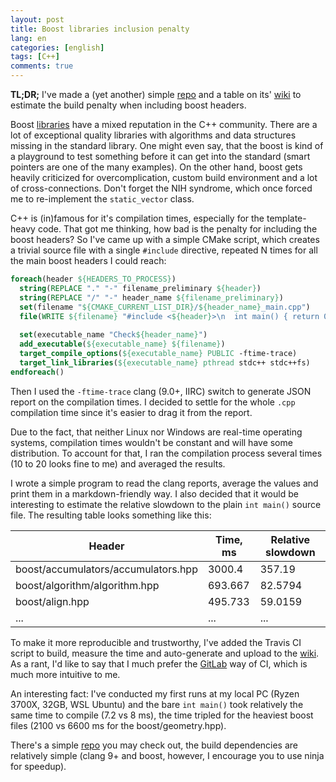 ```yaml
---
layout: post
title: Boost libraries inclusion penalty
lang: en
categories: [english]
tags: [C++]
comments: true
---
```


**TL;DR;** I've made a (yet another) simple [repo](https://github.com/MKlimenko/check_compile_times) and a table on its' [wiki](https://github.com/MKlimenko/check_compile_times/wiki) to estimate the build penalty when including boost headers.

Boost [libraries](https://www.boost.org/) have a mixed reputation in the C++ community. There are a lot of exceptional quality libraries with algorithms and data structures missing in the standard library. One might even say, that the boost is kind of a playground to test something before it can get into the standard (smart pointers are one of the many examples). On the other hand, boost gets heavily criticized for overcomplication, custom build environment and a lot of cross-connections. Don't forget the NIH syndrome, which once forced me to re-implement the `static_vector` class. 

C++ is (in)famous for it's compilation times, especially for the template-heavy code. That got me thinking, how bad is the penalty for including the boost headers? So I've came up with a simple CMake script, which creates a trivial source file with a single `#include` directive, repeated N times for all the main boost headers I could reach:

```CMake
foreach(header ${HEADERS_TO_PROCESS})
  string(REPLACE "." "-" filename_preliminary ${header})
  string(REPLACE "/" "-" header_name ${filename_preliminary})
  set(filename "${CMAKE_CURRENT_LIST_DIR}/${header_name}_main.cpp")
  file(WRITE ${filename} "#include <${header}>\n  int main() { return 0; }\n")
      
  set(executable_name "Check${header_name}")
  add_executable(${executable_name} ${filename})
  target_compile_options(${executable_name} PUBLIC -ftime-trace)
  target_link_libraries(${executable_name} pthread stdc++ stdc++fs)
endforeach()
```

Then I used the `-ftime-trace` clang (9.0+, IIRC) switch to generate JSON report on the compilation times. I decided to settle for the whole `.cpp` compilation time since it's easier to drag it from the report.

Due to the fact, that neither Linux nor Windows are real-time operating systems, compilation times wouldn't be constant and will have some distribution. To account for that, I ran the compilation process several times (10 to 20 looks fine to me) and averaged the results.

I wrote a simple program to read the clang reports, average the values and print them in a markdown-friendly way. I also decided that it would be interesting to estimate the relative slowdown to the plain `int main()` source file. The resulting table looks something like this:

| Header  | Time, ms  | Relative slowdown   |
|-  |-  |-  |
|boost/accumulators/accumulators.hpp  |3000.4 |357.19 |
|boost/algorithm/algorithm.hpp  |693.667  |82.5794  |
|boost/align.hpp  |495.733  |59.0159  |
|...  |...  |...  |

To make it more reproducible and trustworthy, I've added the Travis CI script to build, measure the time and auto-generate and upload to the [wiki](https://github.com/MKlimenko/check_compile_times/wiki). As a rant, I'd like to say that I much prefer the [GitLab](https://mklimenko.github.io/english/2020/02/02/gitlab-ci-cpp/) way of CI, which is much more intuitive to me.

An interesting fact: I've conducted my first runs at my local PC (Ryzen 3700X, 32GB, WSL Ubuntu) and the bare `int main()` took relatively the same time to compile (7.2 vs 8 ms), the time tripled for the heaviest boost files (2100 vs 6600 ms for the boost/geometry.hpp).

There's a simple [repo](https://github.com/MKlimenko/check_compile_times) you may check out, the build dependencies are relatively simple (clang 9+ and boost, however, I encourage you to use ninja for speedup).